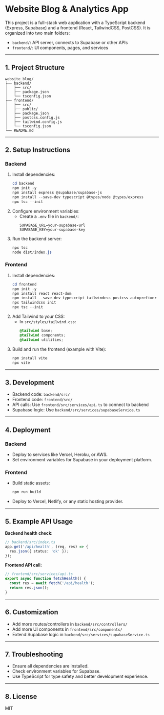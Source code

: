 # Website Blog & Analytics App

This project is a full-stack web application with a TypeScript backend (Express, Supabase) and a frontend (React, TailwindCSS, PostCSS). It is organized into two main folders:

- `backend/`: API server, connects to Supabase or other APIs
- `frontend/`: UI components, pages, and services

---

## 1. Project Structure

```
website_blog/
├── backend/
│   ├── src/
│   ├── package.json
│   └── tsconfig.json
├── frontend/
│   ├── src/
│   ├── public/
│   ├── package.json
│   ├── postcss.config.js
│   ├── tailwind.config.js
│   └── tsconfig.json
└── README.md
```

---

## 2. Setup Instructions

### Backend

1. Install dependencies:
   ```powershell
   cd backend
   npm init -y
   npm install express @supabase/supabase-js
   npm install --save-dev typescript @types/node @types/express
   npx tsc --init
   ```
2. Configure environment variables:
   - Create a `.env` file in `backend/`:
     ```env
     SUPABASE_URL=your-supabase-url
     SUPABASE_KEY=your-supabase-key
     ```
3. Run the backend server:
   ```powershell
   npx tsc
   node dist/index.js
   ```

### Frontend

1. Install dependencies:
   ```powershell
   cd frontend
   npm init -y
   npm install react react-dom
   npm install --save-dev typescript tailwindcss postcss autoprefixer
   npx tailwindcss init
   npx tsc --init
   ```
2. Add Tailwind to your CSS:
   - In `src/styles/tailwind.css`:
     ```css
     @tailwind base;
     @tailwind components;
     @tailwind utilities;
     ```
3. Build and run the frontend (example with Vite):
   ```powershell
   npm install vite
   npx vite
   ```

---

## 3. Development

- Backend code: `backend/src/`
- Frontend code: `frontend/src/`
- API calls: Use `frontend/src/services/api.ts` to connect to backend
- Supabase logic: Use `backend/src/services/supabaseService.ts`

---

## 4. Deployment

### Backend
- Deploy to services like Vercel, Heroku, or AWS.
- Set environment variables for Supabase in your deployment platform.

### Frontend
- Build static assets:
  ```powershell
  npm run build
  ```
- Deploy to Vercel, Netlify, or any static hosting provider.

---

## 5. Example API Usage

**Backend health check:**
```ts
// backend/src/index.ts
app.get('/api/health', (req, res) => {
  res.json({ status: 'ok' });
});
```

**Frontend API call:**
```ts
// frontend/src/services/api.ts
export async function fetchHealth() {
  const res = await fetch('/api/health');
  return res.json();
}
```

---

## 6. Customization
- Add more routes/controllers in `backend/src/controllers/`
- Add more UI components in `frontend/src/components/`
- Extend Supabase logic in `backend/src/services/supabaseService.ts`

---

## 7. Troubleshooting
- Ensure all dependencies are installed.
- Check environment variables for Supabase.
- Use TypeScript for type safety and better development experience.

---

## 8. License
MIT

